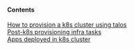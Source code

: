 #### Contents
[How to provision a k8s cluster using talos](infra/k8s-cluster)  
[Post-k8s provisioning infra tasks](infra/post-k8s)  
[Apps deployed in k8s cluster](apps)  